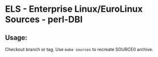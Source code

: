 # ELS - Enterprise Linux/EuroLinux Sources - perl-DBI
 
## Usage:
  Checkout branch or tag. Use `make sources` to recreate  SOURCE0 archive.
